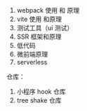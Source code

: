 1. webpack 使用 和 原理
2. vite 使用 和原理
3. 测试工具（ui 测试）
4. SSR 框架和原理
5. 低代码
6. 微前端原理
7. serverless

仓库：

1. 小程序 hook 仓库
2. tree shake 仓库
